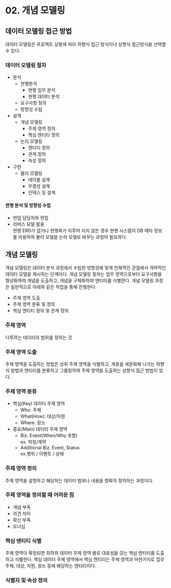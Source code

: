 # 02. 개념 모델링
## 데이터 모델링 접근 방법
데이터 모델링은 프로젝트 상황에 따라 하향식 접근 방식이나 상향식 접근방식을 선택할 수 있다.
### 데이터 모델링 절차
- 분석
  - 현행분석
    - 현행 업무 분석
    - 현행 데이터 분석
  - 요구사항 정의
  - 방향성 수립
- 설계
  - 개념 모델링
    - 주제 영역 정의
    - 핵심 엔티티 정의
  - 논리 모델링
    - 엔티티 정의
    - 관계 정의
    - 속성 정의
- 구현
  - 물리 모델링
    - 테이블 설계
    - 무결성 설계
    - 인덱스 등 설계

#### 현행 분석 및 방향성 수립
- 현업 담당자와 현업
- 리버스 모델 활용 </br> 현행 ERD가 없거나 현행화가 이루어 지지 않은 경우 현행 시스템의 DB 메타 정보를 이용하여 물리 모델을 논리 모델로 바꾸는 과정이 필요하다.
 
## 개념 모델링
개념 모델링은 데이터 분석 과정에서 수립한 방향성에 맞게 전체적인 관점에서 개략적인 데이터 모델을 제시하는 단계이다.
개념 모델링 절차는 업무 영역으로부터 요구사항을 형상화하여 개념을 도출하고, 개념을 구체화하여 엔티티를 식별한다.
개념 모델링 과정은 일반적으로 아래와 같은 작업을 통해 진행한다.
- 주제 영역 도출</br>
- 주제 영역 분류 및 정의
- 핵심 엔티티 정의 및 관계 정의
### 주제 영역
다루려는 데이터의 범위를 정하는 것
### 주제 영역 도출
주제 영역을 도출하는 방법은 상위 주제 영역을 식별하고, 계층을 세분화해 나가는 하향식 방법과 엔티티를 분류하고 그룹핑하여 주제 영역을 도출하는 상향식 접근 방법이 있다.
### 주제 영역 분류
- 핵심(Key) 데이터 주제 영역
  - Who: 주체
  - What(How): 대상/자원
  - Where: 장소
- 중요(Main) 데이터 주제 영역
  - Biz. Event(When/Why 포함) </br> ex. 약정/계약
  - Additional Biz. Event, Status </br>ex.행위 / 이벤트 / 상태
### 주제 영역 정의
주제 영역을 설명하고 해당하는 데이터 범위나 내용을 명확히 정의하는 과정이다.
### 주제 영역을 정의할 때 어려운 점
- 개념 부족
- 의견 차이
- 확신 부족
- 오너십
### 핵심 엔티티 식별
주제 영역이 확정되면 최하위 데이터 주제 영역 별로 대표성을 갖는 핵심 엔티티를 도출하고 식별한다. 
핵심 데이터 주제 영역에서 핵심 엔티티는 주제 영역과 마찬가지로 업무 주체, 대상, 자원, 장소 등에 해당하는 엔티티이다.
### 식별자 및 속성 정의

